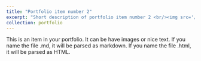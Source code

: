 ```yaml
---
title: "Portfolio item number 2"
excerpt: "Short description of portfolio item number 2 <br/><img src='/images/iai2023.png'>"
collection: portfolio
---
```

This is an item in your portfolio. It can be have images or nice text. If you name the file .md, it will be parsed as markdown. If you name the file .html, it will be parsed as HTML. 
